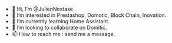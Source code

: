 - 👋 Hi, I’m @JulienNextase
- 👀 I’m interested in Prestashop, Domotic, Block Chain, Inovation.
- 🌱 I’m currently learning Home Assistant.
- 💞️ I’m looking to collaborate on Domitic.
- 📫 How to reach me : send me a message.

<!---
JulienNextase/JulienNextase is a ✨ special ✨ repository because its `README.md` (this file) appears on your GitHub profile.
You can click the Preview link to take a look at your changes.
--->

